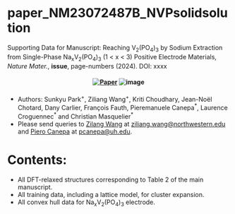 # paper_NM23072487B_NVPsolidsolution
Supporting Data for Manuscript: Reaching V<sub>2</sub>(PO<sub>4</sub>)<sub>3</sub> by Sodium Extraction from Single-Phase Na<sub>x</sub>V<sub>2</sub>(PO<sub>4</sub>)<sub>3</sub> (1 &#x3c; x &#x3c; 3) Positive Electrode Materials, *Nature Mater.*, **issue**, page-numbers  (2024). DOI: xxxx   
<h4 align="center">

[![Paper](https://img.shields.io/badge/Nature%20Mater.-xxxx.xxx.xx-green)]() 
![image](https://zenodo.org/badge/845747850.svg)

</h4>

- Authors: Sunkyu Park<sup>+</sup>, Ziliang Wang<sup>+</sup>, Kriti Choudhary, Jean-No&#xeb;l Chotard, Dany Carlier, Fran&#xe7;ois Fauth, Pieremanuele Canepa<sup>\*</sup>, Laurence Croguennec<sup>\*</sup> and Christian Masquelier<sup>\*</sup>
- Please send queries to [Zilang Wang](https://sites.google.com/site/wolvertonresearchgroup/members/ziliang-wang) at <ziliang.wang@northwestern.edu> and [Piero Canepa](https://caneparesearch.org/team/Piero-Canepa/) at <pcanepa@uh.edu>.

# Contents:
- All DFT-relaxed structures corresponding to Table 2 of the main manuscript.
- All training data, including a lattice model, for cluster expansion.
- All convex hull data for Na<sub>x</sub>V<sub>2</sub>(PO<sub>4</sub>)<sub>3</sub> electrode.
